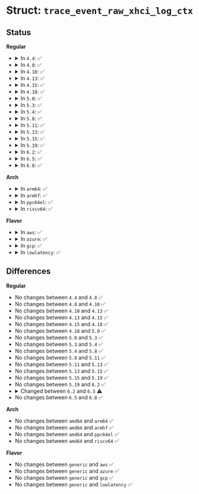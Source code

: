 # Struct: <code>trace_event_raw_xhci_log_ctx</code>

## Status
<b>Regular</b>
<ul>
<li>
<details>
<summary>In <code>4.4</code>: ✅</summary>

```c
struct trace_event_raw_xhci_log_ctx {
    struct trace_entry ent;
    int ctx_64;
    unsigned int ctx_type;
    dma_addr_t ctx_dma;
    u8 *ctx_va;
    unsigned int ctx_ep_num;
    int slot_id;
    u32 __data_loc_ctx_data;
    char __data[0];
};
```
</details>
</li>
<li>
<details>
<summary>In <code>4.8</code>: ✅</summary>

```c
struct trace_event_raw_xhci_log_ctx {
    struct trace_entry ent;
    int ctx_64;
    unsigned int ctx_type;
    dma_addr_t ctx_dma;
    u8 *ctx_va;
    unsigned int ctx_ep_num;
    int slot_id;
    u32 __data_loc_ctx_data;
    char __data[0];
};
```
</details>
</li>
<li>
<details>
<summary>In <code>4.10</code>: ✅</summary>

```c
struct trace_event_raw_xhci_log_ctx {
    struct trace_entry ent;
    int ctx_64;
    unsigned int ctx_type;
    dma_addr_t ctx_dma;
    u8 *ctx_va;
    unsigned int ctx_ep_num;
    int slot_id;
    u32 __data_loc_ctx_data;
    char __data[0];
};
```
</details>
</li>
<li>
<details>
<summary>In <code>4.13</code>: ✅</summary>

```c
struct trace_event_raw_xhci_log_ctx {
    struct trace_entry ent;
    int ctx_64;
    unsigned int ctx_type;
    dma_addr_t ctx_dma;
    u8 *ctx_va;
    unsigned int ctx_ep_num;
    int slot_id;
    u32 __data_loc_ctx_data;
    char __data[0];
};
```
</details>
</li>
<li>
<details>
<summary>In <code>4.15</code>: ✅</summary>

```c
struct trace_event_raw_xhci_log_ctx {
    struct trace_entry ent;
    int ctx_64;
    unsigned int ctx_type;
    dma_addr_t ctx_dma;
    u8 *ctx_va;
    unsigned int ctx_ep_num;
    int slot_id;
    u32 __data_loc_ctx_data;
    char __data[0];
};
```
</details>
</li>
<li>
<details>
<summary>In <code>4.18</code>: ✅</summary>

```c
struct trace_event_raw_xhci_log_ctx {
    struct trace_entry ent;
    int ctx_64;
    unsigned int ctx_type;
    dma_addr_t ctx_dma;
    u8 *ctx_va;
    unsigned int ctx_ep_num;
    int slot_id;
    u32 __data_loc_ctx_data;
    char __data[0];
};
```
</details>
</li>
<li>
<details>
<summary>In <code>5.0</code>: ✅</summary>

```c
struct trace_event_raw_xhci_log_ctx {
    struct trace_entry ent;
    int ctx_64;
    unsigned int ctx_type;
    dma_addr_t ctx_dma;
    u8 *ctx_va;
    unsigned int ctx_ep_num;
    int slot_id;
    u32 __data_loc_ctx_data;
    char __data[0];
};
```
</details>
</li>
<li>
<details>
<summary>In <code>5.3</code>: ✅</summary>

```c
struct trace_event_raw_xhci_log_ctx {
    struct trace_entry ent;
    int ctx_64;
    unsigned int ctx_type;
    dma_addr_t ctx_dma;
    u8 *ctx_va;
    unsigned int ctx_ep_num;
    int slot_id;
    u32 __data_loc_ctx_data;
    char __data[0];
};
```
</details>
</li>
<li>
<details>
<summary>In <code>5.4</code>: ✅</summary>

```c
struct trace_event_raw_xhci_log_ctx {
    struct trace_entry ent;
    int ctx_64;
    unsigned int ctx_type;
    dma_addr_t ctx_dma;
    u8 *ctx_va;
    unsigned int ctx_ep_num;
    int slot_id;
    u32 __data_loc_ctx_data;
    char __data[0];
};
```
</details>
</li>
<li>
<details>
<summary>In <code>5.8</code>: ✅</summary>

```c
struct trace_event_raw_xhci_log_ctx {
    struct trace_entry ent;
    int ctx_64;
    unsigned int ctx_type;
    dma_addr_t ctx_dma;
    u8 *ctx_va;
    unsigned int ctx_ep_num;
    int slot_id;
    u32 __data_loc_ctx_data;
    char __data[0];
};
```
</details>
</li>
<li>
<details>
<summary>In <code>5.11</code>: ✅</summary>

```c
struct trace_event_raw_xhci_log_ctx {
    struct trace_entry ent;
    int ctx_64;
    unsigned int ctx_type;
    dma_addr_t ctx_dma;
    u8 *ctx_va;
    unsigned int ctx_ep_num;
    int slot_id;
    u32 __data_loc_ctx_data;
    char __data[0];
};
```
</details>
</li>
<li>
<details>
<summary>In <code>5.13</code>: ✅</summary>

```c
struct trace_event_raw_xhci_log_ctx {
    struct trace_entry ent;
    int ctx_64;
    unsigned int ctx_type;
    dma_addr_t ctx_dma;
    u8 *ctx_va;
    unsigned int ctx_ep_num;
    int slot_id;
    u32 __data_loc_ctx_data;
    char __data[0];
};
```
</details>
</li>
<li>
<details>
<summary>In <code>5.15</code>: ✅</summary>

```c
struct trace_event_raw_xhci_log_ctx {
    struct trace_entry ent;
    int ctx_64;
    unsigned int ctx_type;
    dma_addr_t ctx_dma;
    u8 *ctx_va;
    unsigned int ctx_ep_num;
    int slot_id;
    u32 __data_loc_ctx_data;
    char __data[0];
};
```
</details>
</li>
<li>
<details>
<summary>In <code>5.19</code>: ✅</summary>

```c
struct trace_event_raw_xhci_log_ctx {
    struct trace_entry ent;
    int ctx_64;
    unsigned int ctx_type;
    dma_addr_t ctx_dma;
    u8 *ctx_va;
    unsigned int ctx_ep_num;
    int slot_id;
    u32 __data_loc_ctx_data;
    char __data[0];
};
```
</details>
</li>
<li>
<details>
<summary>In <code>6.2</code>: ✅</summary>

```c
struct trace_event_raw_xhci_log_ctx {
    struct trace_entry ent;
    int ctx_64;
    unsigned int ctx_type;
    dma_addr_t ctx_dma;
    u8 *ctx_va;
    unsigned int ctx_ep_num;
    int slot_id;
    u32 __data_loc_ctx_data;
    char __data[0];
};
```
</details>
</li>
<li>
<details>
<summary>In <code>6.5</code>: ✅</summary>

```c
struct trace_event_raw_xhci_log_ctx {
    struct trace_entry ent;
    int ctx_64;
    unsigned int ctx_type;
    dma_addr_t ctx_dma;
    u8 *ctx_va;
    unsigned int ctx_ep_num;
    u32 __data_loc_ctx_data;
    char __data[0];
};
```
</details>
</li>
<li>
<details>
<summary>In <code>6.8</code>: ✅</summary>

```c
struct trace_event_raw_xhci_log_ctx {
    struct trace_entry ent;
    int ctx_64;
    unsigned int ctx_type;
    dma_addr_t ctx_dma;
    u8 *ctx_va;
    unsigned int ctx_ep_num;
    u32 __data_loc_ctx_data;
    char __data[0];
};
```
</details>
</li>
</ul>
<b>Arch</b>
<ul>
<li>
<details>
<summary>In <code>arm64</code>: ✅</summary>

```c
struct trace_event_raw_xhci_log_ctx {
    struct trace_entry ent;
    int ctx_64;
    unsigned int ctx_type;
    dma_addr_t ctx_dma;
    u8 *ctx_va;
    unsigned int ctx_ep_num;
    int slot_id;
    u32 __data_loc_ctx_data;
    char __data[0];
};
```
</details>
</li>
<li>
<details>
<summary>In <code>armhf</code>: ✅</summary>

```c
struct trace_event_raw_xhci_log_ctx {
    struct trace_entry ent;
    int ctx_64;
    unsigned int ctx_type;
    dma_addr_t ctx_dma;
    u8 *ctx_va;
    unsigned int ctx_ep_num;
    int slot_id;
    u32 __data_loc_ctx_data;
    char __data[0];
};
```
</details>
</li>
<li>
<details>
<summary>In <code>ppc64el</code>: ✅</summary>

```c
struct trace_event_raw_xhci_log_ctx {
    struct trace_entry ent;
    int ctx_64;
    unsigned int ctx_type;
    dma_addr_t ctx_dma;
    u8 *ctx_va;
    unsigned int ctx_ep_num;
    int slot_id;
    u32 __data_loc_ctx_data;
    char __data[0];
};
```
</details>
</li>
<li>
<details>
<summary>In <code>riscv64</code>: ✅</summary>

```c
struct trace_event_raw_xhci_log_ctx {
    struct trace_entry ent;
    int ctx_64;
    unsigned int ctx_type;
    dma_addr_t ctx_dma;
    u8 *ctx_va;
    unsigned int ctx_ep_num;
    int slot_id;
    u32 __data_loc_ctx_data;
    char __data[0];
};
```
</details>
</li>
</ul>
<b>Flavor</b>
<ul>
<li>
<details>
<summary>In <code>aws</code>: ✅</summary>

```c
struct trace_event_raw_xhci_log_ctx {
    struct trace_entry ent;
    int ctx_64;
    unsigned int ctx_type;
    dma_addr_t ctx_dma;
    u8 *ctx_va;
    unsigned int ctx_ep_num;
    int slot_id;
    u32 __data_loc_ctx_data;
    char __data[0];
};
```
</details>
</li>
<li>
<details>
<summary>In <code>azure</code>: ✅</summary>

```c
struct trace_event_raw_xhci_log_ctx {
    struct trace_entry ent;
    int ctx_64;
    unsigned int ctx_type;
    dma_addr_t ctx_dma;
    u8 *ctx_va;
    unsigned int ctx_ep_num;
    int slot_id;
    u32 __data_loc_ctx_data;
    char __data[0];
};
```
</details>
</li>
<li>
<details>
<summary>In <code>gcp</code>: ✅</summary>

```c
struct trace_event_raw_xhci_log_ctx {
    struct trace_entry ent;
    int ctx_64;
    unsigned int ctx_type;
    dma_addr_t ctx_dma;
    u8 *ctx_va;
    unsigned int ctx_ep_num;
    int slot_id;
    u32 __data_loc_ctx_data;
    char __data[0];
};
```
</details>
</li>
<li>
<details>
<summary>In <code>lowlatency</code>: ✅</summary>

```c
struct trace_event_raw_xhci_log_ctx {
    struct trace_entry ent;
    int ctx_64;
    unsigned int ctx_type;
    dma_addr_t ctx_dma;
    u8 *ctx_va;
    unsigned int ctx_ep_num;
    int slot_id;
    u32 __data_loc_ctx_data;
    char __data[0];
};
```
</details>
</li>
</ul>

## Differences
<b>Regular</b>
<ul>
<li>
No changes between <code>4.4</code> and <code>4.8</code> ✅
</li>
<li>
No changes between <code>4.8</code> and <code>4.10</code> ✅
</li>
<li>
No changes between <code>4.10</code> and <code>4.13</code> ✅
</li>
<li>
No changes between <code>4.13</code> and <code>4.15</code> ✅
</li>
<li>
No changes between <code>4.15</code> and <code>4.18</code> ✅
</li>
<li>
No changes between <code>4.18</code> and <code>5.0</code> ✅
</li>
<li>
No changes between <code>5.0</code> and <code>5.3</code> ✅
</li>
<li>
No changes between <code>5.3</code> and <code>5.4</code> ✅
</li>
<li>
No changes between <code>5.4</code> and <code>5.8</code> ✅
</li>
<li>
No changes between <code>5.8</code> and <code>5.11</code> ✅
</li>
<li>
No changes between <code>5.11</code> and <code>5.13</code> ✅
</li>
<li>
No changes between <code>5.13</code> and <code>5.15</code> ✅
</li>
<li>
No changes between <code>5.15</code> and <code>5.19</code> ✅
</li>
<li>
No changes between <code>5.19</code> and <code>6.2</code> ✅
</li>
<li>
<details>
<summary>Changed between <code>6.2</code> and <code>6.5</code> ⚠️</summary>
<ul>
<li>
<b>Field removed. </b>
<code>int slot_id</code>
</li>
</ul>
</details>
</li>
<li>
No changes between <code>6.5</code> and <code>6.8</code> ✅
</li>
</ul>
<b>Arch</b>
<ul>
<li>
No changes between <code>amd64</code> and <code>arm64</code> ✅
</li>
<li>
No changes between <code>amd64</code> and <code>armhf</code> ✅
</li>
<li>
No changes between <code>amd64</code> and <code>ppc64el</code> ✅
</li>
<li>
No changes between <code>amd64</code> and <code>riscv64</code> ✅
</li>
</ul>
<b>Flavor</b>
<ul>
<li>
No changes between <code>generic</code> and <code>aws</code> ✅
</li>
<li>
No changes between <code>generic</code> and <code>azure</code> ✅
</li>
<li>
No changes between <code>generic</code> and <code>gcp</code> ✅
</li>
<li>
No changes between <code>generic</code> and <code>lowlatency</code> ✅
</li>
</ul>
